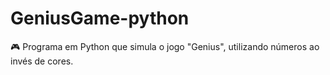 # GeniusGame-python
🎮 Programa em Python que simula o jogo "Genius", utilizando números ao invés de cores.

